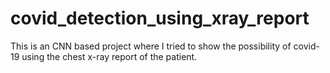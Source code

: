 # covid_detection_using_xray_report
This is an CNN based project where I tried to show the possibility of covid-19 using the chest x-ray report of the patient.
